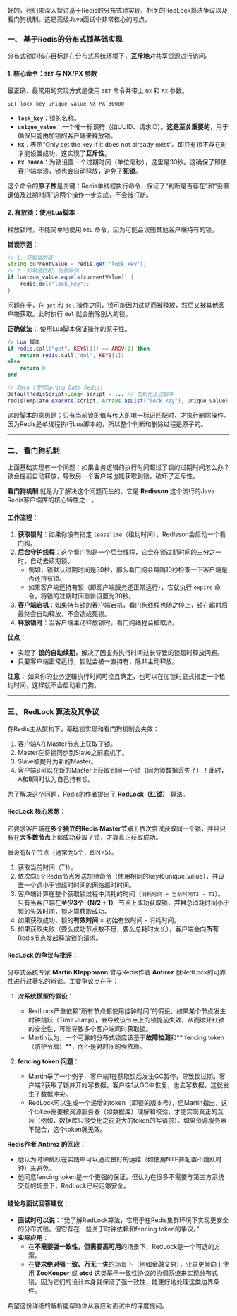 好的，我们来深入探讨基于Redis的分布式锁实现、相关的RedLock算法争议以及看门狗机制。这是高级Java面试中非常核心的考点。

### 一、 基于Redis的分布式锁基础实现

分布式锁的核心目标是在分布式系统环境下，**互斥地**对共享资源进行访问。

#### 1. 核心命令：`SET` 与 NX/PX 参数

最正确、最常用的实现方式是使用 `SET` 命令并带上 `NX` 和 `PX` 参数。

```bash
SET lock_key unique_value NX PX 30000
```
- **`lock_key`**：锁的名称。
- **`unique_value`**：一个唯一标识符（如UUID、请求ID）。**这是至关重要的**，用于确保只能由加锁的客户端来释放锁。
- **`NX`**：表示“Only set the key if it does not already exist”。即只有锁不存在时才能设置成功，这实现了**互斥性**。
- **`PX 30000`**：为锁设置一个过期时间（单位毫秒），这里是30秒。这确保了即使客户端崩溃，锁也会自动释放，避免了**死锁**。

这个命令的**原子性**是关键：Redis单线程执行命令，保证了“判断是否存在”和“设置键值及过期时间”这两个操作一步完成，不会被打断。

#### 2. 释放锁：使用Lua脚本

释放锁时，不能简单地使用 `DEL` 命令，因为可能会误删其他客户端持有的锁。

**错误示范：**
```java
// 1. 获取锁的值
String currentValue = redis.get("lock_key");
// 2. 如果值匹配，则删除锁
if (unique_value.equals(currentValue)) {
    redis.del("lock_key");
}
```
问题在于，在 `get` 和 `del` 操作之间，锁可能因为过期而被释放，然后又被其他客户端获取。此时执行 `del` 就会删除别人的锁。

**正确做法：** 使用Lua脚本保证操作的原子性。

```lua
// Lua 脚本
if redis.call("get", KEYS[1]) == ARGV[1] then
    return redis.call("del", KEYS[1])
else
    return 0
end
```
```java
// Java (使用Spring Data Redis)
DefaultRedisScript<Long> script = ... // 初始化上述脚本
redisTemplate.execute(script, Arrays.asList("lock_key"), unique_value);
```
这段脚本的意思是：只有当前锁的值与传入的唯一标识匹配时，才执行删除操作。因为Redis是单线程执行Lua脚本的，所以整个判断和删除过程是原子的。

---

### 二、 看门狗机制

上面基础实现有一个问题：如果业务逻辑的执行时间超过了锁的过期时间怎么办？锁会提前自动释放，导致另一个客户端也能获取到锁，破坏了互斥性。

**看门狗机制** 就是为了解决这个问题而生的。它是 **Redisson** 这个流行的Java Redis客户端库的核心特性之一。

#### 工作流程：
1.  **获取锁时**：如果你没有指定 `leaseTime`（租约时间），Redisson会启动一个看门狗。
2.  **后台守护线程**：这个看门狗是一个后台线程，它会在锁过期时间的三分之一时，自动去续期锁。
    - 例如，锁默认过期时间是30秒，那么看门狗会每隔10秒检查一下客户端是否还持有锁。
    - 如果客户端还持有锁（即客户端服务还正常运行），它就执行 `expire` 命令，将锁的过期时间重新设置为30秒。
3.  **客户端宕机**：如果持有锁的客户端宕机，看门狗线程也随之停止，锁在超时后最终会自动释放，不会造成死锁。
4.  **释放锁时**：当客户端主动释放锁时，看门狗线程会被取消。

**优点：**
- 实现了 **锁的自动续期**，解决了因业务执行时间过长导致的锁超时释放问题。
- 只要客户端正常运行，锁就会被一直持有，除非主动释放。

**注意：** 如果你的业务逻辑执行时间可控且确定，也可以在加锁时显式指定一个租约时间，这样就不会启动看门狗。

---

### 三、 RedLock 算法及其争议

在Redis主从架构下，基础锁实现和看门狗机制会失效：
1.  客户端A在Master节点上获取了锁。
2.  Master在将锁同步到Slave之前宕机了。
3.  Slave被提升为新的Master。
4.  客户端B可以在新的Master上获取到同一个锁（因为锁数据丢失了）！此时，A和B同时认为自己持有锁。

为了解决这个问题，Redis的作者提出了 **RedLock（红锁）** 算法。

#### RedLock 核心思想：
它要求客户端在**多个独立的Redis Master节点**上依次尝试获取同一个锁，并且只有在**大多数节点**上都成功获取了锁，才算真正获取成功。

假设有N个节点（通常为5个，即N=5）。

1.  获取当前时间（T1）。
2.  依次向5个Redis节点发送加锁命令（使用相同的key和unique_value），并设置一个远小于锁超时时间的网络超时时间。
3.  客户端计算在整个获取锁过程中消耗的时间（`消耗时间 = 当前时间T2 - T1`）。只有当客户端在**至少3个（N/2 + 1）** 节点上成功获取锁，**并且**总消耗时间小于锁的失效时间，锁才算获取成功。
4.  如果获取成功，锁的**有效时间** = 初始有效时间 - 消耗时间。
5.  如果获取失败（要么成功节点数不足，要么总耗时太长），客户端会向**所有**Redis节点发起释放锁的请求。

#### RedLock 的争议与批评：

分布式系统专家 **Martin Kleppmann** 曾与Redis作者 **Antirez** 就RedLock的可靠性进行过著名的辩论。主要争议点在于：

1.  **对系统模型的假设**：
    - RedLock严重依赖“所有节点都使用挂钟时间”的假设。如果某个节点发生时钟跳跃（Time Jump），会导致该节点上的锁提前失效，从而破坏红锁的安全性，可能导致多个客户端同时获取锁。
    - Martin认为，一个可靠的分布式锁应该基于**故障检测**和** fencing token（防护令牌）**，而不是对时间的强依赖。

2.  **fencing token 问题**：
    - Martin举了一个例子：客户端1在获取锁后发生GC暂停，导致锁过期。客户端2获取了锁并开始写数据。客户端1从GC中恢复，也去写数据，这就发生了数据冲突。
    - RedLock可以生成一个递增的token（即锁的版本号），但Martin指出，这个token需要被资源服务器（如数据库）理解和校验，才能实现真正的互斥（例如，数据库只接受比之前更大的token的写请求）。如果资源服务器不配合，这个token就无效。

**Redis作者 Antirez 的回应：**
- 他认为时钟跳跃在实践中可以通过良好的运维（如使用NTP并配置不跳跃时钟）来避免。
- 他同意fencing token是一个更强的保证，但认为在很多不需要与第三方系统交互的场景下，RedLock已经足够安全。

#### 结论与面试回答建议：

- **面试时可以说**：“我了解RedLock算法，它用于在Redis集群环境下实现更安全的分布式锁。但它存在一些关于时钟依赖和fencing token的争议。”
- **实际应用**：
    - 在**不需要强一致性，但需要高可用**的场景下，RedLock是一个可选的方案。
    - 在**要求绝对强一致、万无一失**的场景下（例如金融交易），业界更倾向于使用 **ZooKeeper** 或 **etcd** 这类基于一致性协议的协调系统来实现分布式锁。因为它们的设计本身就保证了强一致性，能更好地处理这类边界条件。

希望这份详细的解析能帮助你从容应对面试中的深度提问。
